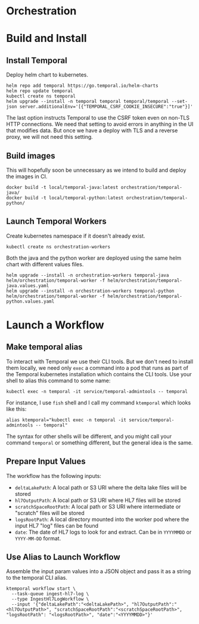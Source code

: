 # Orchestration

# Build and Install
## Install Temporal
Deploy helm chart to kubernetes.
```shell
helm repo add temporal https://go.temporal.io/helm-charts
helm repo update temporal
kubectl create ns temporal
helm upgrade --install -n temporal temporal temporal/temporal --set-json server.additionalEnv='[{"TEMPORAL_CSRF_COOKIE_INSECURE":"true"}]'
```

The last option instructs Temporal to use the CSRF token even on non-TLS HTTP connections.
We need that setting to avoid errors in anything in the UI that modifies data.
But once we have a deploy with TLS and a reverse proxy, we will not need this setting.

## Build images
This will hopefully soon be unnecessary as we intend to build and deploy the images in CI.

```shell
docker build -t local/temporal-java:latest orchestration/temporal-java/
docker build -t local/temporal-python:latest orchestration/temporal-python/
```

## Launch Temporal Workers
Create kubernetes namespace if it doesn't already exist.
```shell
kubectl create ns orchestration-workers
```

Both the java and the python worker are deployed using the same helm chart with different values files.

```shell
helm upgrade --install -n orchestration-workers temporal-java helm/orchestration/temporal-worker -f helm/orchestration/temporal-java.values.yaml
helm upgrade --install -n orchestration-workers temporal-python helm/orchestration/temporal-worker -f helm/orchestration/temporal-python.values.yaml
```

# Launch a Workflow
## Make temporal alias
To interact with Temporal we use their CLI tools. But we don't need to install them locally, we need only `exec` a command into a pod that runs as part of the Temporal kubernetes installation which contains the CLI tools. Use your shell to alias this command to some name:
```shell
kubectl exec -n temporal -it service/temporal-admintools -- temporal
```
For instance, I use `fish` shell and I call my command `ktemporal` which looks like this:
```shell
alias ktemporal="kubectl exec -n temporal -it service/temporal-admintools -- temporal"
```
The syntax for other shells will be different, and you might call your command `temporal` or something different, but the general idea is the same.
## Prepare Input Values
The workflow has the following inputs:
- `deltaLakePath`: A local path or S3 URI where the delta lake files will be stored
- `hl7OutputPath`: A local path or S3 URI where HL7 files will be stored
- `scratchSpaceRootPath`: A local path or S3 URI where intermediate or "scratch" files will be stored
- `logsRootPath`: A local directory mounted into the worker pod where the input HL7 "log" files can be found
- `date`: The date of HL7 logs to look for and extract. Can be in `YYYYMMDD` or `YYYY-MM-DD` format.
## Use Alias to Launch Workflow
Assemble the input param values into a JSON object and pass it as a string to the temporal CLI alias.
```shell
ktemporal workflow start \
  --task-queue ingest-hl7-log \
  --type IngestHl7LogWorkflow \
  --input '{"deltaLakePath":"<deltaLakePath>", "hl7OutputPath":"<hl7OutputPath>", "scratchSpaceRootPath":"<scratchSpaceRootPath>", "logsRootPath": "<logsRootPath>", "date":"<YYYYMMDD>"}'
```
